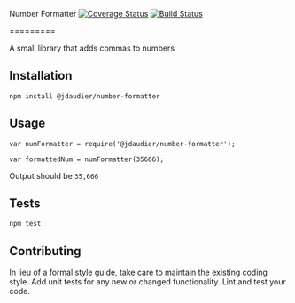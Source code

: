 
Number Formatter
[![Coverage Status](https://coveralls.io/repos/github/psdms/module_npm_temporary/badge.svg?branch=master)](https://coveralls.io/github/psdms/module_npm_temporary?branch=master)
[![Build Status](https://travis-ci.org/psdms/module_npm_temporary.svg?branch=master)](https://travis-ci.org/psdms/module_npm_temporary)

=========

A small library that adds commas to numbers

## Installation

  `npm install @jdaudier/number-formatter`

## Usage

    var numFormatter = require('@jdaudier/number-formatter');

    var formattedNum = numFormatter(35666);


  Output should be `35,666`


## Tests

  `npm test`

## Contributing

In lieu of a formal style guide, take care to maintain the existing coding style. Add unit tests for any new or changed functionality. Lint and test your code.